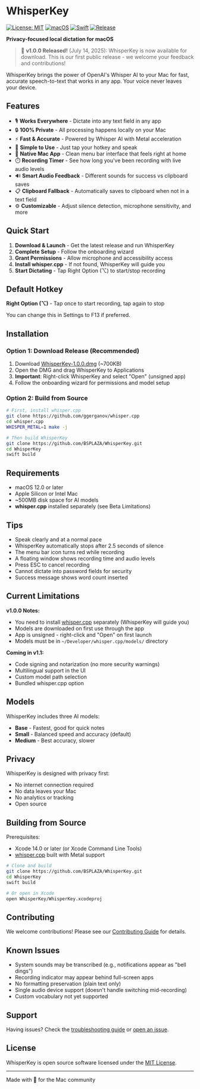 # WhisperKey

[![License: MIT](https://img.shields.io/badge/License-MIT-yellow.svg)](https://opensource.org/licenses/MIT)
[![macOS](https://img.shields.io/badge/macOS-12.0%2B-blue.svg)](https://www.apple.com/macos)
[![Swift](https://img.shields.io/badge/Swift-5.9-orange.svg)](https://swift.org)
[![Release](https://img.shields.io/badge/Version-1.0.0-green.svg)](https://github.com/BSPLAZA/WhisperKey/releases/tag/v1.0.0)

**Privacy-focused local dictation for macOS**

> 🎉 **v1.0.0 Released!** (July 14, 2025): WhisperKey is now available for download. This is our first public release - we welcome your feedback and contributions!

WhisperKey brings the power of OpenAI's Whisper AI to your Mac for fast, accurate speech-to-text that works in any app. Your voice never leaves your device.

## Features

- 🎙️ **Works Everywhere** - Dictate into any text field in any app
- 🔒 **100% Private** - All processing happens locally on your Mac
- ⚡ **Fast & Accurate** - Powered by Whisper AI with Metal acceleration
- 🎯 **Simple to Use** - Just tap your hotkey and speak
- 🎨 **Native Mac App** - Clean menu bar interface that feels right at home
- ⏱️ **Recording Timer** - See how long you've been recording with live audio levels
- 🔊 **Smart Audio Feedback** - Different sounds for success vs clipboard saves
- 📋 **Clipboard Fallback** - Automatically saves to clipboard when not in a text field
- ⚙️ **Customizable** - Adjust silence detection, microphone sensitivity, and more

## Quick Start

1. **Download & Launch** - Get the latest release and run WhisperKey
2. **Complete Setup** - Follow the onboarding wizard
3. **Grant Permissions** - Allow microphone and accessibility access
4. **Install whisper.cpp** - If not found, WhisperKey will guide you
5. **Start Dictating** - Tap Right Option (⌥) to start/stop recording

## Default Hotkey

**Right Option (⌥)** - Tap once to start recording, tap again to stop

You can change this in Settings to F13 if preferred.

## Installation

### Option 1: Download Release (Recommended)
1. Download [WhisperKey-1.0.0.dmg](https://github.com/BSPLAZA/WhisperKey/releases/download/v1.0.0/WhisperKey-1.0.0.dmg) (~700KB)
2. Open the DMG and drag WhisperKey to Applications
3. **Important**: Right-click WhisperKey and select "Open" (unsigned app)
4. Follow the onboarding wizard for permissions and model setup

### Option 2: Build from Source
```bash
# First, install whisper.cpp
git clone https://github.com/ggerganov/whisper.cpp
cd whisper.cpp
WHISPER_METAL=1 make -j

# Then build WhisperKey
git clone https://github.com/BSPLAZA/WhisperKey.git
cd WhisperKey
swift build
```

## Requirements

- macOS 12.0 or later
- Apple Silicon or Intel Mac
- ~500MB disk space for AI models
- **whisper.cpp** installed separately (see Beta Limitations)

## Tips

- Speak clearly and at a normal pace
- WhisperKey automatically stops after 2.5 seconds of silence
- The menu bar icon turns red while recording
- A floating window shows recording time and audio levels
- Press ESC to cancel recording
- Cannot dictate into password fields for security
- Success message shows word count inserted

## Current Limitations

**v1.0.0 Notes:**
- You need to install [whisper.cpp](https://github.com/ggerganov/whisper.cpp) separately (WhisperKey will guide you)
- Models are downloaded on first use through the app
- App is unsigned - right-click and "Open" on first launch
- Models must be in `~/Developer/whisper.cpp/models/` directory

**Coming in v1.1:**
- Code signing and notarization (no more security warnings)
- Multilingual support in the UI
- Custom model path selection
- Bundled whisper.cpp option

## Models

WhisperKey includes three AI models:
- **Base** - Fastest, good for quick notes
- **Small** - Balanced speed and accuracy (default)
- **Medium** - Best accuracy, slower

## Privacy

WhisperKey is designed with privacy first:
- No internet connection required
- No data leaves your Mac
- No analytics or tracking
- Open source

## Building from Source

Prerequisites:
- Xcode 14.0 or later (or Xcode Command Line Tools)
- [whisper.cpp](https://github.com/ggerganov/whisper.cpp) built with Metal support

```bash
# Clone and build
git clone https://github.com/BSPLAZA/WhisperKey.git
cd WhisperKey
swift build

# Or open in Xcode
open WhisperKey/WhisperKey.xcodeproj
```

## Contributing

We welcome contributions! Please see our [Contributing Guide](CONTRIBUTING.md) for details.

## Known Issues

- System sounds may be transcribed (e.g., notifications appear as "bell dings")
- Recording indicator may appear behind full-screen apps
- No formatting preservation (plain text only)
- Single audio device support (doesn't handle switching mid-recording)
- Custom vocabulary not yet supported

## Support

Having issues? Check the [troubleshooting guide](docs/troubleshooting) or [open an issue](https://github.com/BSPLAZA/WhisperKey/issues).

## License

WhisperKey is open source software licensed under the [MIT License](LICENSE).

---

Made with 🎤 for the Mac community
